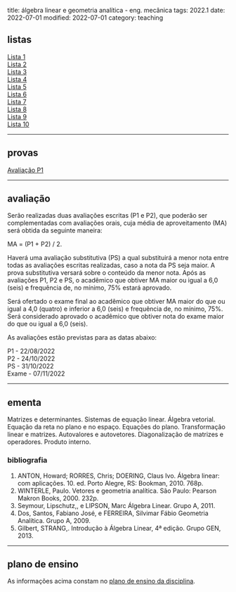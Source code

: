 title: álgebra linear e geometria analítica - eng. mecânica
tags: 2022.1
date: 2022-07-01
modified: 2022-07-01
category: teaching

## listas

[Lista 1]({static}/listas/algebra-linear-01-2022.pdf)  
[Lista 2]({static}/listas/algebra-linear-02-2022.pdf)  
[Lista 3]({static}/listas/algebra-linear-03-2022.pdf)  
[Lista 4]({static}/listas/algebra-linear-04-2022.pdf)  
[Lista 5]({static}/listas/algebra-linear-05-2022.pdf)  
[Lista 6]({static}/listas/algebra-linear-06-2022.pdf)  
[Lista 7]({static}/listas/algebra-linear-07-2022.pdf)  
[Lista 8]({static}/listas/algebra-linear-08-2022.pdf)  
[Lista 9]({static}/listas/algebra-linear-09-2022.pdf)  
[Lista 10]({static}/listas/algebra-linear-10-2022.pdf)  

---

## provas

[Avaliação P1]({static}/provas/2022-1-algebra-linear-mecanica-p1.pdf)  

---

## avaliação

Serão realizadas duas avaliações escritas (P1 e P2), que poderão ser
complementadas com avaliações orais, cuja média de aproveitamento (MA) será
obtida da seguinte maneira:

MA = (P1 + P2) / 2.

Haverá uma avaliação substitutiva (PS) a qual substituirá a menor nota entre
todas as avaliações escritas realizadas, caso a nota da PS seja maior. A prova
substitutiva versará sobre o conteúdo da menor nota. Após as avaliações P1, P2
e PS, o acadêmico que obtiver MA maior ou igual a 6,0 (seis) e frequência de,
no mínimo, 75% estará aprovado.

Será ofertado o exame final ao acadêmico que obtiver MA maior do que ou igual a
4,0 (quatro) e inferior a 6,0 (seis) e frequência de, no mínimo, 75%. Será
considerado aprovado o acadêmico que obtiver nota do exame maior do que ou
igual a 6,0 (seis).

As avaliações estão previstas para as datas abaixo:

P1 - 22/08/2022  
P2 - 24/10/2022  
PS - 31/10/2022  
Exame - 07/11/2022

---

## ementa

Matrizes e determinantes. Sistemas de equação linear. Álgebra vetorial. Equação
da reta no plano e no espaço. Equações do plano. Transformação linear e
matrizes. Autovalores e autovetores.  Diagonalização de matrizes e operadores.
Produto interno.

### bibliografia

1. ANTON, Howard; RORRES, Chris; DOERING, Claus Ivo. Álgebra linear: com
   aplicações. 10. ed. Porto Alegre, RS: Bookman, 2010. 768p.
3. WINTERLE, Paulo. Vetores e geometria analítica. São Paulo: Pearson Makron
   Books, 2000. 232p.
4. Seymour, Lipschutz,, e LIPSON, Marc Álgebra Linear. Grupo A, 2011.
5. Dos, Santos, Fabiano José, e FERREIRA, Silvimar Fábio Geometria Analítica.
   Grupo A, 2009.
6. Gilbert, STRANG,. Introdução à Álgebra Linear, 4ª edição. Grupo GEN, 2013.

---

## plano de ensino

As informações acima constam no [plano de ensino da disciplina]({static}/planos/2022-1-algebra-linear-mecanica.pdf).
